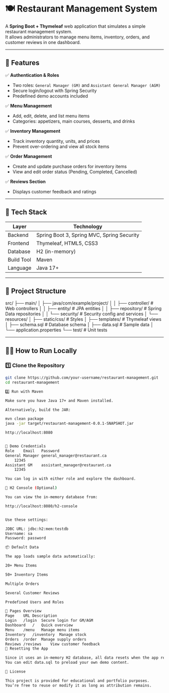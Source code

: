 # 🍽️ Restaurant Management System

A **Spring Boot + Thymeleaf** web application that simulates a simple restaurant management system.  
It allows administrators to manage menu items, inventory, orders, and customer reviews in one dashboard.  

---

## 🚀 Features

✅ **Authentication & Roles**
- Two roles: `General Manager (GM)` and `Assistant General Manager (AGM)`  
- Secure login/logout with Spring Security  
- Predefined demo accounts included  

✅ **Menu Management**
- Add, edit, delete, and list menu items  
- Categories: appetizers, main courses, desserts, and drinks  

✅ **Inventory Management**
- Track inventory quantity, units, and prices  
- Prevent over-ordering and view all stock items  

✅ **Order Management**
- Create and update purchase orders for inventory items  
- View and edit order status (Pending, Completed, Cancelled)  

✅ **Reviews Section**
- Displays customer feedback and ratings  

---

## 🧩 Tech Stack

| Layer | Technology |
|-------|-------------|
| Backend | Spring Boot 3, Spring MVC, Spring Security |
| Frontend | Thymeleaf, HTML5, CSS3 |
| Database | H2 (in-memory) |
| Build Tool | Maven |
| Language | Java 17+ |

---

## 🧠 Project Structure

src/
├── main/
│ ├── java/com/example/project/
│ │ ├── controller/ # Web controllers
│ │ ├── entity/ # JPA entities
│ │ ├── repository/ # Spring Data repositories
│ │ └── security/ # Security config and services
│ └── resources/
│ ├── static/css/ # Styles
│ ├── templates/ # Thymeleaf views
│ ├── schema.sql # Database schema
│ ├── data.sql # Sample data
│ └── application.properties
└── test/ # Unit tests

---

## 🧑‍💻 How to Run Locally

### 1️⃣ Clone the Repository
```bash
git clone https://github.com/your-username/restaurant-management.git
cd restaurant-management

2️⃣ Run with Maven

Make sure you have Java 17+ and Maven installed.

Alternatively, build the JAR:

mvn clean package
java -jar target/restaurant-management-0.0.1-SNAPSHOT.jar

http://localhost:8080


🔐 Demo Credentials
Role	Email	Password
General Manager	general_manager@restaurant.ca
	12345
Assistant GM	assistant_manager@restaurant.ca
	12345

You can log in with either role and explore the dashboard.

🧰 H2 Console (Optional)

You can view the in-memory database from:

http://localhost:8080/h2-console


Use these settings:

JDBC URL: jdbc:h2:mem:testdb
Username: sa
Password: password

📦 Default Data

The app loads sample data automatically:

20+ Menu Items

50+ Inventory Items

Multiple Orders

Several Customer Reviews

Predefined Users and Roles

📸 Pages Overview
Page	URL	Description
Login	/login	Secure login for GM/AGM
Dashboard	/	Quick overview
Menu	/menu	Manage menu items
Inventory	/inventory	Manage stock
Orders	/order	Manage supply orders
Reviews	/reviews	View customer feedback
🧹 Resetting the App

Since it uses an in-memory H2 database, all data resets when the app restarts.
You can edit data.sql to preload your own demo content.

📄 License

This project is provided for educational and portfolio purposes.
You’re free to reuse or modify it as long as attribution remains.
